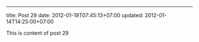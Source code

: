 ---
title: Post 29
date: 2012-01-19T07:45:13+07:00
updated: 2012-01-14T14:25:00+07:00

This is content of post 29